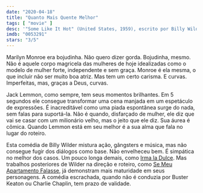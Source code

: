 ```yaml
---
date: "2020-04-18"
title: "Quanto Mais Quente Melhor"
tags: [ "movie" ]
desc: '"Some Like It Hot" (United States, 1959), escrito por Billy Wilder, I.A.L. Diamond e Robert Thoeren, dirigido por Billy Wilder, com Marilyn Monroe, Tony Curtis e Jack Lemmon.'
imdb: "0053291"
stars: "3/5"
---
```

Marilyn Monroe era bojudinha. Não quero dizer gorda. Bojudinha, mesmo. Não é aquele corpo magricela das mulheres de hoje idealizadas como o modelo de mulher forte, independente e sem graça. Monroe é ela mesma, o que incluir não ser muito boa atriz. Mas tem um certo carisma. E curvas. Imperfeitas, mas, graças a Deus, curvas.

Jack Lemmon, como sempre, tem seus momentos brilhantes. Em 5 segundos ele consegue transformar uma cena manjada em um espetáculo de expressões. É inacreditável como uma piada espontânea surge do nada, sem falas para suportá-la. Não é quando, disfarçado de mulher, ele diz que vai se casar com um milionário velho, mas o jeito que ele diz. Sua áurea é cômica. Quando Lemmon está em seu melhor é a sua alma que fala no lugar do roteiro.

Esta comédia de Billy Wilder mistura ação, gângsters e música, mas não consegue fugir dos diálogos como base. Não envelheceu bem. É simpática no melhor dos casos. Um pouco longa demais, como [Irma la Dulce](/irma-la-dulce). Mas trabalhos posteriores de Wilder na direção e roteiro, como [Se Meu Apartamento Falasse](/se-meu-apartamento-falasse), já demonstram mais maturidade em seus personagens. A comédia escrachada, quando não é conduzia por Buster Keaton ou Charlie Chaplin, tem prazo de validade.
